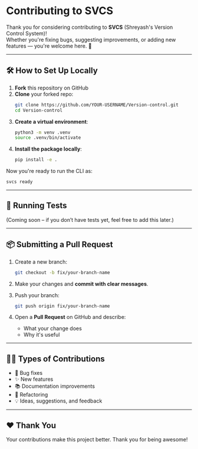 # Contributing to SVCS

Thank you for considering contributing to **SVCS** (Shreyash's Version Control System)!  
Whether you're fixing bugs, suggesting improvements, or adding new features — you're welcome here. 💖

---

## 🛠 How to Set Up Locally

1. **Fork** this repository on GitHub
2. **Clone** your forked repo:
   ```bash
   git clone https://github.com/YOUR-USERNAME/Version-control.git
   cd Version-control
   ```
3. **Create a virtual environment**:
   ```bash
   python3 -m venv .venv
   source .venv/bin/activate
   ```
4. **Install the package locally**:
   ```bash
   pip install -e .
   ```

Now you're ready to run the CLI as:
```bash
svcs ready
```

---

## 🧪 Running Tests

(Coming soon – if you don’t have tests yet, feel free to add this later.)

---

## 📦 Submitting a Pull Request

1. Create a new branch:
   ```bash
   git checkout -b fix/your-branch-name
   ```

2. Make your changes and **commit with clear messages**.

3. Push your branch:
   ```bash
   git push origin fix/your-branch-name
   ```

4. Open a **Pull Request** on GitHub and describe:
   - What your change does
   - Why it's useful

---

## 🧑‍💻 Types of Contributions

- 🐞 Bug fixes
- ✨ New features
- 📚 Documentation improvements
- 🔧 Refactoring
- 💡 Ideas, suggestions, and feedback

---

## ❤️ Thank You

Your contributions make this project better. Thank you for being awesome!
